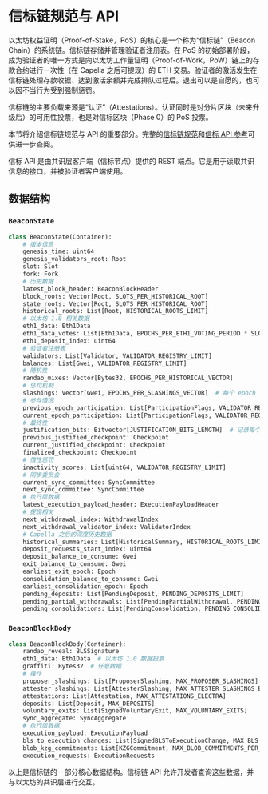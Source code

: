 # 信标链规范与 API

以太坊权益证明（Proof-of-Stake，PoS）的核心是一个称为“信标链”（Beacon Chain）的系统链。信标链存储并管理验证者注册表。在 PoS 的初始部署阶段，成为验证者的唯一方式是向以太坊工作量证明（Proof-of-Work，PoW）链上的存款合约进行一次性（在 Capella 之后可提现）的 ETH 交易。验证者的激活发生在信标链处理存款收据、达到激活余额并完成排队过程后。退出可以是自愿的，也可以因不当行为受到强制惩罚。

信标链的主要负载来源是“认证”（Attestations）。认证同时是对分片区块（未来升级后）的可用性投票，也是对信标区块（Phase 0）的 PoS 投票。

本节将介绍信标链规范与 API 的重要部分。完整的[信标链规范](https://github.com/ethereum/consensus-specs/blob/dev/specs/phase0/beacon-chain.md)和[信标 API 参考](https://ethereum.github.io/beacon-APIs/#/)可供进一步查阅。

信标 API 是由共识层客户端（信标节点）提供的 REST 端点。它是用于读取共识信息的接口，并被验证者客户端使用。

## 数据结构

### `BeaconState`

```python
class BeaconState(Container):
    # 版本信息
    genesis_time: uint64
    genesis_validators_root: Root
    slot: Slot
    fork: Fork
    # 历史数据
    latest_block_header: BeaconBlockHeader
    block_roots: Vector[Root, SLOTS_PER_HISTORICAL_ROOT]
    state_roots: Vector[Root, SLOTS_PER_HISTORICAL_ROOT]
    historical_roots: List[Root, HISTORICAL_ROOTS_LIMIT]
    # 以太坊 1.0 相关数据
    eth1_data: Eth1Data
    eth1_data_votes: List[Eth1Data, EPOCHS_PER_ETH1_VOTING_PERIOD * SLOTS_PER_EPOCH]
    eth1_deposit_index: uint64
    # 验证者注册表
    validators: List[Validator, VALIDATOR_REGISTRY_LIMIT]
    balances: List[Gwei, VALIDATOR_REGISTRY_LIMIT]
    # 随机性
    randao_mixes: Vector[Bytes32, EPOCHS_PER_HISTORICAL_VECTOR]
    # 惩罚机制
    slashings: Vector[Gwei, EPOCHS_PER_SLASHINGS_VECTOR]  # 每个 epoch 的惩罚总额
    # 参与情况
    previous_epoch_participation: List[ParticipationFlags, VALIDATOR_REGISTRY_LIMIT]
    current_epoch_participation: List[ParticipationFlags, VALIDATOR_REGISTRY_LIMIT]
    # 最终性
    justification_bits: Bitvector[JUSTIFICATION_BITS_LENGTH]  # 记录每个 epoch 的最终性状态
    previous_justified_checkpoint: Checkpoint
    current_justified_checkpoint: Checkpoint
    finalized_checkpoint: Checkpoint
    # 惰性惩罚
    inactivity_scores: List[uint64, VALIDATOR_REGISTRY_LIMIT]
    # 同步委员会
    current_sync_committee: SyncCommittee
    next_sync_committee: SyncCommittee
    # 执行层数据
    latest_execution_payload_header: ExecutionPayloadHeader
    # 提现相关
    next_withdrawal_index: WithdrawalIndex
    next_withdrawal_validator_index: ValidatorIndex
    # Capella 之后的深度历史数据
    historical_summaries: List[HistoricalSummary, HISTORICAL_ROOTS_LIMIT]
    deposit_requests_start_index: uint64
    deposit_balance_to_consume: Gwei
    exit_balance_to_consume: Gwei
    earliest_exit_epoch: Epoch
    consolidation_balance_to_consume: Gwei
    earliest_consolidation_epoch: Epoch
    pending_deposits: List[PendingDeposit, PENDING_DEPOSITS_LIMIT]
    pending_partial_withdrawals: List[PendingPartialWithdrawal, PENDING_PARTIAL_WITHDRAWALS_LIMIT]
    pending_consolidations: List[PendingConsolidation, PENDING_CONSOLIDATIONS_LIMIT]
```

### `BeaconBlockBody`

```python
class BeaconBlockBody(Container):
    randao_reveal: BLSSignature
    eth1_data: Eth1Data  # 以太坊 1.0 数据投票
    graffiti: Bytes32  # 任意数据
    # 操作
    proposer_slashings: List[ProposerSlashing, MAX_PROPOSER_SLASHINGS]
    attester_slashings: List[AttesterSlashing, MAX_ATTESTER_SLASHINGS_ELECTRA]
    attestations: List[Attestation, MAX_ATTESTATIONS_ELECTRA]
    deposits: List[Deposit, MAX_DEPOSITS]
    voluntary_exits: List[SignedVoluntaryExit, MAX_VOLUNTARY_EXITS]
    sync_aggregate: SyncAggregate
    # 执行层数据
    execution_payload: ExecutionPayload
    bls_to_execution_changes: List[SignedBLSToExecutionChange, MAX_BLS_TO_EXECUTION_CHANGES]
    blob_kzg_commitments: List[KZGCommitment, MAX_BLOB_COMMITMENTS_PER_BLOCK]
    execution_requests: ExecutionRequests
```

以上是信标链的一部分核心数据结构。信标链 API 允许开发者查询这些数据，并与以太坊的共识层进行交互。

